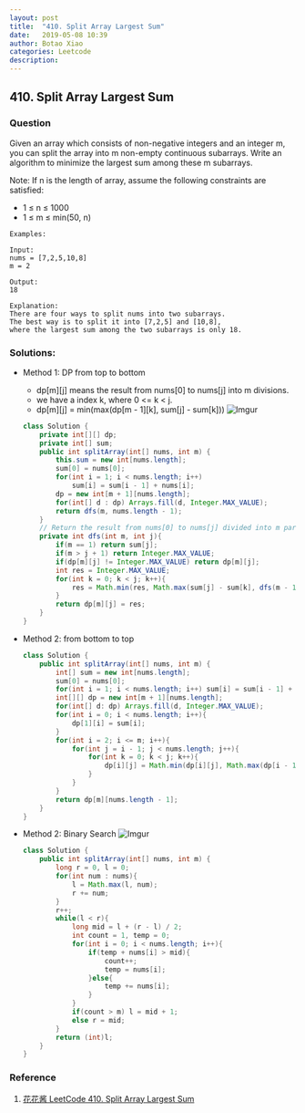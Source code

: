 ```yaml
---
layout: post
title:  "410. Split Array Largest Sum"
date:   2019-05-08 10:39
author: Botao Xiao
categories: Leetcode
description:
---
```

## 410. Split Array Largest Sum

### Question
Given an array which consists of non-negative integers and an integer m, you can split the array into m non-empty continuous subarrays. Write an algorithm to minimize the largest sum among these m subarrays.

Note:
If n is the length of array, assume the following constraints are satisfied:
* 1 ≤ n ≤ 1000
* 1 ≤ m ≤ min(50, n)

```
Examples:

Input:
nums = [7,2,5,10,8]
m = 2

Output:
18

Explanation:
There are four ways to split nums into two subarrays.
The best way is to split it into [7,2,5] and [10,8],
where the largest sum among the two subarrays is only 18.
```


### Solutions:
* Method 1: DP from top to bottom
    * dp[m][j] means the result from nums[0] to nums[j] into m divisions.
    * we have a index k, where 0 <= k < j.
    * dp[m][j] = min(max(dp[m - 1][k], sum[j] - sum[k]))
    ![Imgur](https://i.imgur.com/dETKFm1.png)
    ```Java
   class Solution {
        private int[][] dp;
        private int[] sum;
        public int splitArray(int[] nums, int m) {
            this.sum = new int[nums.length];
            sum[0] = nums[0];
            for(int i = 1; i < nums.length; i++)
                sum[i] = sum[i - 1] + nums[i];
            dp = new int[m + 1][nums.length];
            for(int[] d : dp) Arrays.fill(d, Integer.MAX_VALUE);
            return dfs(m, nums.length - 1);
        }
        // Return the result from nums[0] to nums[j] divided into m parts.
        private int dfs(int m, int j){
            if(m == 1) return sum[j];
            if(m > j + 1) return Integer.MAX_VALUE;
            if(dp[m][j] != Integer.MAX_VALUE) return dp[m][j];
            int res = Integer.MAX_VALUE;
            for(int k = 0; k < j; k++){
                res = Math.min(res, Math.max(sum[j] - sum[k], dfs(m - 1, k)));
            }
            return dp[m][j] = res;
        }
    }
    ```

* Method 2: from bottom to top
    ```Java
    class Solution {
        public int splitArray(int[] nums, int m) {
            int[] sum = new int[nums.length];
            sum[0] = nums[0];
            for(int i = 1; i < nums.length; i++) sum[i] = sum[i - 1] + nums[i];
            int[][] dp = new int[m + 1][nums.length];
            for(int[] d: dp) Arrays.fill(d, Integer.MAX_VALUE);
            for(int i = 0; i < nums.length; i++){
                dp[1][i] = sum[i];
            }
            for(int i = 2; i <= m; i++){
                for(int j = i - 1; j < nums.length; j++){
                    for(int k = 0; k < j; k++){
                        dp[i][j] = Math.min(dp[i][j], Math.max(dp[i - 1][k], sum[j] - sum[k]));
                    }                
                }
            }
            return dp[m][nums.length - 1];
        }
    }
    ```

* Method 2: Binary Search
    ![Imgur](https://i.imgur.com/SEpy5br.png)
    ```Java
    class Solution {
        public int splitArray(int[] nums, int m) {
            long r = 0, l = 0;
            for(int num : nums){
                l = Math.max(l, num);
                r += num;
            }
            r++;
            while(l < r){
                long mid = l + (r - l) / 2;
                int count = 1, temp = 0;
                for(int i = 0; i < nums.length; i++){
                    if(temp + nums[i] > mid){
                        count++;
                        temp = nums[i];
                    }else{
                        temp += nums[i];
                    }
                }
                if(count > m) l = mid + 1;
                else r = mid;
            }
            return (int)l;
        }
    }
    ```

### Reference
1. [花花酱 LeetCode 410. Split Array Largest Sum](http://zxi.mytechroad.com/blog/dynamic-programming/leetcode-410-split-array-largest-sum/)